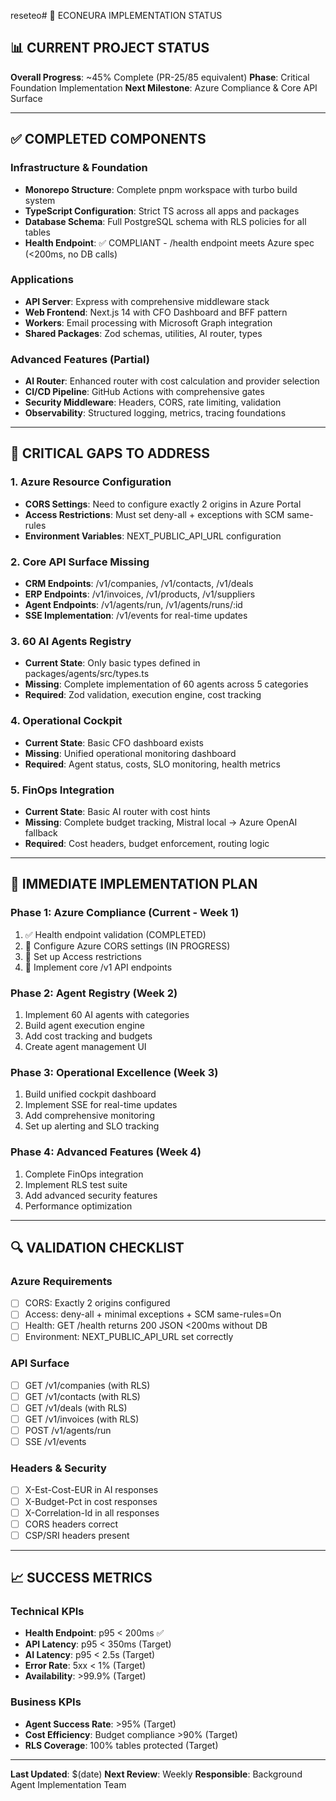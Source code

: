 reseteo# 🚀 ECONEURA IMPLEMENTATION STATUS

## 📊 CURRENT PROJECT STATUS

**Overall Progress**: ~45% Complete (PR-25/85 equivalent)
**Phase**: Critical Foundation Implementation
**Next Milestone**: Azure Compliance & Core API Surface

---

## ✅ **COMPLETED COMPONENTS**

### Infrastructure & Foundation
- **Monorepo Structure**: Complete pnpm workspace with turbo build system
- **TypeScript Configuration**: Strict TS across all apps and packages
- **Database Schema**: Full PostgreSQL schema with RLS policies for all tables
- **Health Endpoint**: ✅ COMPLIANT - /health endpoint meets Azure spec (<200ms, no DB calls)

### Applications
- **API Server**: Express with comprehensive middleware stack
- **Web Frontend**: Next.js 14 with CFO Dashboard and BFF pattern
- **Workers**: Email processing with Microsoft Graph integration
- **Shared Packages**: Zod schemas, utilities, AI router, types

### Advanced Features (Partial)
- **AI Router**: Enhanced router with cost calculation and provider selection
- **CI/CD Pipeline**: GitHub Actions with comprehensive gates
- **Security Middleware**: Headers, CORS, rate limiting, validation
- **Observability**: Structured logging, metrics, tracing foundations

---

## 🔴 **CRITICAL GAPS TO ADDRESS**

### 1. Azure Resource Configuration
- **CORS Settings**: Need to configure exactly 2 origins in Azure Portal
- **Access Restrictions**: Must set deny-all + exceptions with SCM same-rules
- **Environment Variables**: NEXT_PUBLIC_API_URL configuration

### 2. Core API Surface Missing
- **CRM Endpoints**: /v1/companies, /v1/contacts, /v1/deals
- **ERP Endpoints**: /v1/invoices, /v1/products, /v1/suppliers
- **Agent Endpoints**: /v1/agents/run, /v1/agents/runs/:id
- **SSE Implementation**: /v1/events for real-time updates

### 3. 60 AI Agents Registry
- **Current State**: Only basic types defined in packages/agents/src/types.ts
- **Missing**: Complete implementation of 60 agents across 5 categories
- **Required**: Zod validation, execution engine, cost tracking

### 4. Operational Cockpit
- **Current State**: Basic CFO dashboard exists
- **Missing**: Unified operational monitoring dashboard
- **Required**: Agent status, costs, SLO monitoring, health metrics

### 5. FinOps Integration
- **Current State**: Basic AI router with cost hints
- **Missing**: Complete budget tracking, Mistral local → Azure OpenAI fallback
- **Required**: Cost headers, budget enforcement, routing logic

---

## 🎯 **IMMEDIATE IMPLEMENTATION PLAN**

### Phase 1: Azure Compliance (Current - Week 1)
1. ✅ Health endpoint validation (COMPLETED)
2. 🔄 Configure Azure CORS settings (IN PROGRESS)
3. 🔄 Set up Access restrictions
4. 🔄 Implement core /v1 API endpoints

### Phase 2: Agent Registry (Week 2)
1. Implement 60 AI agents with categories
2. Build agent execution engine
3. Add cost tracking and budgets
4. Create agent management UI

### Phase 3: Operational Excellence (Week 3)
1. Build unified cockpit dashboard
2. Implement SSE for real-time updates
3. Add comprehensive monitoring
4. Set up alerting and SLO tracking

### Phase 4: Advanced Features (Week 4)
1. Complete FinOps integration
2. Implement RLS test suite
3. Add advanced security features
4. Performance optimization

---

## 🔍 **VALIDATION CHECKLIST**

### Azure Requirements
- [ ] CORS: Exactly 2 origins configured
- [ ] Access: deny-all + minimal exceptions + SCM same-rules=On
- [ ] Health: GET /health returns 200 JSON <200ms without DB
- [ ] Environment: NEXT_PUBLIC_API_URL set correctly

### API Surface
- [ ] GET /v1/companies (with RLS)
- [ ] GET /v1/contacts (with RLS)
- [ ] GET /v1/deals (with RLS)
- [ ] GET /v1/invoices (with RLS)
- [ ] POST /v1/agents/run
- [ ] SSE /v1/events

### Headers & Security
- [ ] X-Est-Cost-EUR in AI responses
- [ ] X-Budget-Pct in cost responses
- [ ] X-Correlation-Id in all responses
- [ ] CORS headers correct
- [ ] CSP/SRI headers present

---

## 📈 **SUCCESS METRICS**

### Technical KPIs
- **Health Endpoint**: p95 < 200ms ✅
- **API Latency**: p95 < 350ms (Target)
- **AI Latency**: p95 < 2.5s (Target)
- **Error Rate**: 5xx < 1% (Target)
- **Availability**: >99.9% (Target)

### Business KPIs
- **Agent Success Rate**: >95% (Target)
- **Cost Efficiency**: Budget compliance >90% (Target)
- **RLS Coverage**: 100% tables protected (Target)

---

**Last Updated**: $(date)
**Next Review**: Weekly
**Responsible**: Background Agent Implementation Team
